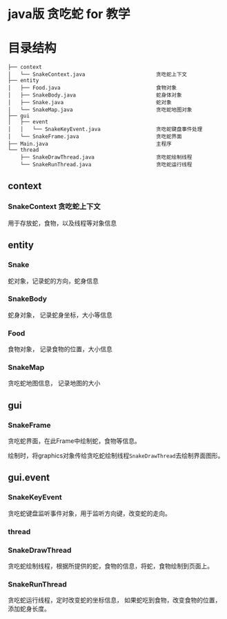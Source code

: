 # java版 贪吃蛇 for 教学

# 目录结构
```
├── context
│   └── SnakeContext.java                       贪吃蛇上下文
├── entity
│   ├── Food.java                               食物对象
│   ├── SnakeBody.java                          蛇身体对象
│   ├── Snake.java                              蛇对象
│   └── SnakeMap.java                           贪吃蛇地图对象
├── gui
│   ├── event
│   │   └── SnakeKeyEvent.java                  贪吃蛇键盘事件处理
│   └── SnakeFrame.java                         贪吃蛇界面
├── Main.java                                   主程序
└── thread  
    ├── SnakeDrawThread.java                    贪吃蛇绘制线程
    └── SnakeRunThread.java                     贪吃蛇运行线程
```


## context

### SnakeContext 贪吃蛇上下文
用于存放蛇，食物，以及线程等对象信息

## entity

### Snake 
蛇对象，记录蛇的方向，蛇身信息 
### SnakeBody 
蛇身对象， 记录蛇身坐标，大小等信息
### Food 
食物对象， 记录食物的位置，大小信息
### SnakeMap 
贪吃蛇地图信息， 记录地图的大小 

## gui

### SnakeFrame
贪吃蛇界面，在此Frame中绘制蛇，食物等信息。

绘制时，将graphics对象传给贪吃蛇绘制线程`SnakeDrawThread`去绘制界面图形。

## gui.event

### SnakeKeyEvent
贪吃蛇键盘监听事件对象，用于监听方向键，改变蛇的走向。

### thread

### SnakeDrawThread
贪吃蛇绘制线程，根据所提供的蛇，食物的信息，将蛇，食物绘制到页面上。

### SnakeRunThread
贪吃蛇运行线程，定时改变蛇的坐标信息，  如果蛇吃到食物，改变食物的位置，添加蛇身长度。
